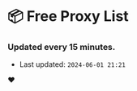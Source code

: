 # :package: Free Proxy List
### Updated every 15 minutes.

- Last updated: `2024-06-01 21:21`

:heart:
